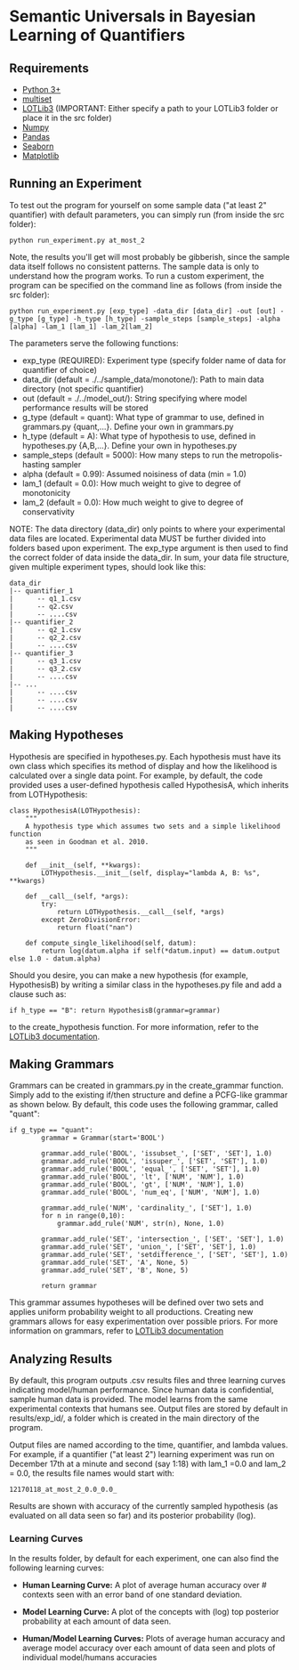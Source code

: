 # Semantic Universals in Bayesian Learning of Quantifiers

## Requirements

- [Python 3+](https://www.python.org/downloads/)
- [multiset](https://pypi.org/project/multiset/)
- [LOTLib3](https://github.com/piantado/LOTlib3) (IMPORTANT: Either specify a path to your LOTLib3 folder or place it in the src folder)
- [Numpy](https://numpy.org/)
- [Pandas](https://pandas.pydata.org/)
- [Seaborn](https://seaborn.pydata.org/)
- [Matplotlib](https://matplotlib.org/)

## Running an Experiment

To test out the program for yourself on some sample data ("at least 2" quantifier) with default parameters, you can simply run (from inside the src folder):

`python run_experiment.py at_most_2`

Note, the results you'll get will most probably be gibberish, since the sample data itself follows no consistent patterns. The sample data is only to 
understand how the program works. To run a custom experiment, the program can be specified on the command line as follows (from inside the src folder):

`python run_experiment.py [exp_type] -data_dir [data_dir] -out [out] -g_type [g_type] -h_type [h_type] -sample_steps [sample_steps] -alpha [alpha] -lam_1 [lam_1] -lam_2[lam_2]`

The parameters serve the following functions:

- exp_type (REQUIRED): Experiment type (specify folder name of data for quantifier of choice)
- data_dir (default = ./../sample_data/monotone/): Path to main data directory (not specific quantifier)
- out (default = ./../model_out/): String specifying where model performance results will be stored
- g_type (default = quant): What type of grammar to use, defined in grammars.py {quant,...}. Define your own in grammars.py
- h_type (default = A): What type of hypothesis to use, defined in hypotheses.py {A,B,...}. Define your own in hypotheses.py
- sample_steps (default = 5000): How many steps to run the metropolis-hasting sampler
- alpha (default = 0.99): Assumed noisiness of data (min = 1.0)
- lam_1 (default = 0.0): How much weight to give to degree of monotonicity
- lam_2 (default = 0.0): How much weight to give to degree of conservativity

NOTE: The data directory (data_dir) only points to where your experimental data files are located. Experimental data MUST be further divided into folders based
upon experiment. The exp_type argument is then used to find the correct folder of data inside the data_dir. In sum, your data file structure, given multiple experiment types,
should look like this:

```
data_dir
|-- quantifier_1
|      -- q1_1.csv
|      -- q2.csv
|      -- ....csv
|-- quantifier_2
|      -- q2_1.csv
|      -- q2_2.csv
|      -- ....csv
|-- quantifier_3
|      -- q3_1.csv
|      -- q3_2.csv
|      -- ....csv
|-- ...
|      -- ....csv
|      -- ....csv
|      -- ....csv
```


## Making Hypotheses
Hypothesis are specified in hypotheses.py. Each hypothesis must have its own class which specifies its method of display and
how the likelihood is calculated over a single data point. For example, by default, the code provided uses a user-defined hypothesis
called HypothesisA, which inherits from LOTHypothesis:

```
class HypothesisA(LOTHypothesis):
    """
    A hypothesis type which assumes two sets and a simple likelihood function
    as seen in Goodman et al. 2010.
    """

    def __init__(self, **kwargs):
        LOTHypothesis.__init__(self, display="lambda A, B: %s", **kwargs)
        
    def __call__(self, *args):
        try:
            return LOTHypothesis.__call__(self, *args)
        except ZeroDivisionError:
            return float("nan")

    def compute_single_likelihood(self, datum):
        return log(datum.alpha if self(*datum.input) == datum.output else 1.0 - datum.alpha)
```

Should you desire, you can make a new hypothesis (for example, HypothesisB) by writing a similar class in the hypotheses.py file and add a clause such as:

`if h_type == "B":
        return HypothesisB(grammar=grammar)`

to the create_hypothesis function. For more information, refer to the [LOTLib3 documentation](https://github.com/piantado/LOTlib3/blob/master/Documentation/Tutorial.md).

## Making Grammars
Grammars can be created in grammars.py in the create_grammar function. Simply add to the existing if/then structure and define a PCFG-like grammar as shown below. By default, this code uses the following grammar, called "quant":

```
if g_type == "quant":
        grammar = Grammar(start='BOOL')

        grammar.add_rule('BOOL', 'issubset_', ['SET', 'SET'], 1.0)
        grammar.add_rule('BOOL', 'issuper_', ['SET', 'SET'], 1.0)
        grammar.add_rule('BOOL', 'equal_', ['SET', 'SET'], 1.0)
        grammar.add_rule('BOOL', 'lt', ['NUM', 'NUM'], 1.0)
        grammar.add_rule('BOOL', 'gt', ['NUM', 'NUM'], 1.0)
        grammar.add_rule('BOOL', 'num_eq', ['NUM', 'NUM'], 1.0)

        grammar.add_rule('NUM', 'cardinality_', ['SET'], 1.0)
        for n in range(0,10):
            grammar.add_rule('NUM', str(n), None, 1.0)

        grammar.add_rule('SET', 'intersection_', ['SET', 'SET'], 1.0)
        grammar.add_rule('SET', 'union_', ['SET', 'SET'], 1.0)
        grammar.add_rule('SET', 'setdifference_', ['SET', 'SET'], 1.0)
        grammar.add_rule('SET', 'A', None, 5)
        grammar.add_rule('SET', 'B', None, 5)
        
        return grammar
```

This grammar assumes hypotheses will be defined over two sets and applies uniform probability weight to all productions. Creating new grammars allows for easy experimentation over possible priors. For more information on grammars, refer to [LOTLib3 documentation](https://github.com/piantado/LOTlib3/blob/master/Documentation/Tutorial.md)

## Analyzing Results
By default, this program outputs .csv results files and three learning curves indicating model/human performance. Since human data is confidential, sample human data is provided. The model learns from the same experimental contexts that humans see. Output files are stored by default in results/exp_id/, a folder which is created in the main directory of the program.

Output files are named according to the time, quantifier, and lambda values. For example, if a quantifier ("at least 2") learning experiment was run on December 17th at a minute and second (say 1:18) with lam_1 =0.0 and lam_2 = 0.0, the results file names would start with:

`12170118_at_most_2_0.0_0.0_`

Results are shown with accuracy of the currently sampled hypothesis (as evaluated on all data seen so far) and its posterior probability (log).

### Learning Curves
In the results folder, by default for each experiment, one can also find the following learning curves:
- <b>Human Learning Curve:</b> A plot of average human accuracy over # contexts seen with an error band of one standard deviation.

- <b>Model Learning Curve:</b> A plot of the concepts with (log) top posterior probability at each amount of data seen.

- <b>Human/Model Learning Curves:</b> Plots of average human accuracy and average model accuracy over each amount of data seen and plots of individual model/humans accuracies
